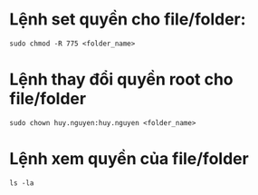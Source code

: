 
# Lệnh set quyền cho file/folder:


	sudo chmod -R 775 <folder_name>

# Lệnh thay đổi quyền root cho file/folder
	sudo chown huy.nguyen:huy.nguyen <folder_name>

# Lệnh xem quyền của file/folder
	ls -la